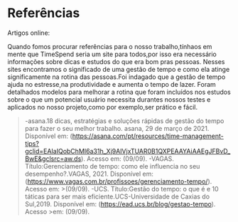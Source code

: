 # Referências

Artigos online:

Quando fomos procurar referências para o nosso trabalho,tínhaos em mente que TimeSpend seria um site para todos,por isso era necessário informações sobre dicas e estudos do que era bom pras pessoas.
Nesses sites encontramos o significado de uma gestão de tempo e como ela atinge significamente na rotina das pessoas.Foi indagado que a gestão de tempo ajuda no estresse,na produtividade e aumenta o tempo de lazer.
Foram detalhados modelos para melhorar a rotina que foram incluídos nos estudos sobre o que um potencial usuário necessita durantes nossos testes e aplicados no nosso projeto,como por exemplo,ser prático e fácil.

>-asana.18 dicas, estratégias e soluções rápidas de gestão do tempo para fazer o seu melhor trabalho. asana, 29 de março de 2021. Disponível em: 
>(https://asana.com/pt/resources/time-management-tips?gclid=EAIaIQobChMI6a31h_Xj9AIVjxTUAR0B1QXPEAAYAiAAEgJFBvD_BwE&gclsrc=aw.ds). Acesso em: (09/09).
>-VAGAS. Título:Gerenciamento de tempo: como ele influencia no seu desempenho?.VAGAS, 2021. Disponível em: (https://www.vagas.com.br/profissoes/gerenciamento-tempo/). Acesso em:  >(09/09).
>-UCS. Título:Gestão do tempo: o que é e 10 táticas para ser mais eficiente.UCS-Universidade de Caxias do Sul,2019. Disponível em: (https://ead.ucs.br/blog/gestao-tempo). Acesso >em: (09/09).
